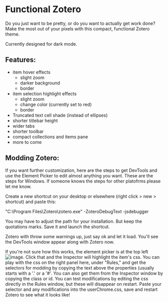 # Functional Zotero
Do you just want to be pretty, or do you want to actually get work done? Make the most out of your pixels with this compact, functional Zotero theme.

Currently designed for dark mode.

## Features:
- item hover effects
  - slight zoom
  - darker background
  - border
- item selection highlight effects
  - slight zoom
  - change color (currently set to red)
  - border
- Truncated text cell shade (instead of ellipses)
- shorter titlebar height
- wider tabs
- shorter toolbar
- compact collections and items pane
- more to come

## Modding Zotero:
If you want further customization, here are the steps to get DevTools and use the Element Picker to edit almost anything you want. These are the steps for Windows. If someone knows the steps for other platofrms please let me know.

Create a new shortcut on your desktop or elsewhere (right click > new > shortcut) and paste this: 

"C:\Program Files\Zotero\zotero.exe" -ZoteroDebugText -jsdebugger

You may have to adjust the path for your installation. But keep the quotations marks. Save it and launch the shortcut.

Zotero with throw some warnings up, just say ok and let it load. You'll see the DevTools window appear along with Zotero now.

If you're not sure how this works, the element picker is at the top left ![image](https://github.com/user-attachments/assets/cb0b1f74-2ce2-4088-aee7-a6d62189973d). Click that and the Inspector will highlight the item's css. You can play with the css on the right panel here, under "Rules," and get the selectors for modding by copying the text above the properties (usually starts with a '.' or a '#'. You can also get them from the Inspector window by copying the class or id. You can test modifications by editing the css directly in the Rules window, but these will disappear on restart. Paste your selector and any modifications into the userChrome.css, save and restart Zotero to see what it looks like!
